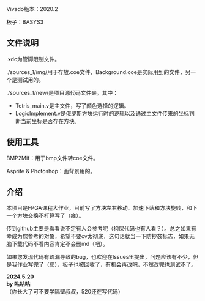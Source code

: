 Vivado版本：2020.2

板子：BASYS3

## 文件说明
.xdc为管脚限制文件。

./sources_1/img/用于存放.coe文件，Background.coe是实际用到的文件，另一个是测试用的。

./sources_1/new/是项目源代码文件夹。其中：
- Tetris_main.v是主文件，写了颜色选择的逻辑。
- LogicImplement.v是俄罗斯方块运行时的逻辑以及通过主文件传来的坐标判断当前坐标是否存在方块。

## 使用工具
BMP2Mif：用于bmp文件转coe文件。

Asprite & Photoshop：画背景用的。

## 介绍
本项目是FPGA课程大作业，目前写了方块左右移动、加速下落和方块旋转，和下一个方块交换不打算写了（瘫）。

传到github主要是看看说不定有人会参考呢（狗屎代码也有人看？）。总之如果有幸成为您参考的对象，希望不要cv太彻底，这句话就当一下防抄袭标志，如果无脑下载代码不看内容肯定不会删md（吧）。

如果您发现代码有疏漏导致的bug，也欢迎在Issues里提出，问题应该有不少，但是我作业写完了（耶），板子也被回收了，有机会再改吧，不然改完也测试不了。


**2024.5.20** <br>
**by 咕咕咕**<br>
（你长大了可不要学隔壁叔叔，520还在写代码）
